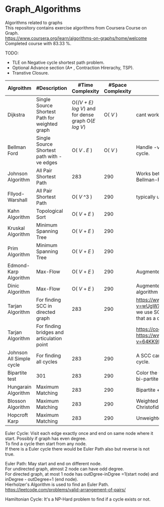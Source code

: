 # Graph_Algorithms
Algorithms related to graphs  
This repository contains exercise algorithms  from Coursera Course on Graph.  
https://www.coursera.org/learn/algorithms-on-graphs/home/welcome  
Completed course with 83.33 %.  

TODO:  
- TLE on Negative cycle shortest path problem.  
- Optional Advance section (A* , Contraction Hirerachy, TSP).  
- Transtive Closure.  


Algroithm | #Description | #Time Complexity | #Space Complexity | #Misc  
--- | --- | --- | --- |---  
Dijkstra | Single Source Shortest Path for weighted graph  | O(_(V +  E) log V_) and for dense graph O(_E log V_)| O( _V_  ) | cant work on grah with -ve edges.  
Bellman Ford | Single Source Shortest path with -ve edges | O( _V_ **.** _E_ ) | O( _V_  ) | Handle -ve edges and can also find -ve cycle.  
Johnson Algorithm | All Pair Shortest Path | 283 | 290 | Works betters in sparse graph as it uses Bellman-Ford and Dijsktra.  
Fllyod-Warshall | All Pair Shortest Path | O( _V_ ^3 ) | 290 | typically used in dense graph.  
Kahn Algorithm | Topological Sort | O( _V_ + _E_ ) | 290 |  
Kruskal Algorithm | Minimum Spanning Tree | O( _V_ + _E_ ) | 290 |  
Prim Algorithm | Minimum Spanning Tree | O( _V_ + _E_ ) | 290 |  
Edmond-Karp Algorithm | Max-Flow | O( _V_ + _E_ ) | 290 | Augmented Path 
Dinic Algorithm | Max-Flow | O( _V_ + _E_ ) | 290 | Augmented Path, Another class of algorithm for max flow uses push-relabl.   
Tarjan Algorithm | For finding SCC in directed graph | 283 | 290 | https://www.youtube.com/watch?v=wUgWX0nc4NY For undirected graph we use SCC but for directed we cant use that as a directed edge is in different.    
Tarjan Algorithm | For finding bridges and articulation point | | | https://codeforces.com/blog/entry/71146 https://www.youtube.com/watch?v=64KK9K4RpKE  
Johnson All Simple cycle | For finding all cycles  | 283 | 290 | A SCC can contain multiple elementary cycle.
Bipartite test | 301 | 283 | 290 | Color the Graph with 2 color if possible its bi-partite
Hungarain Algorithm | Maximum Matching | 283 | 290 | Bipartite + Weighted   
Blosson Algorithm | Maximum Matching | 283 | 290 | Weighted + Non-bipartite, like we used Christofide Algorithm for TSP.     
Hopcroft Karp | Maximum Matching | 283 | 290 | Unweighted + Bipartite   

Euler Cycle: Visit each edge exactly once and end on same node where it start. Possibly if graph has even degree.  
To find a cycle then start from any node.  
If there is a Euler cycle there would be Euler Path also but reverse is not true.  

Euler Path: May start and end on different node.  
For undirected graph, atmost 2 node can have odd degree.  
For directed graph, at most 1 node has outDgree-inDgree =1(start node) and inDegree - outDegree=1 (end node).  
Hierholzer's Algorithm is used to find an Euler Path.  https://leetcode.com/problems/valid-arrangement-of-pairs/  


Hamiltonian Cycle: It's a NP-Hard problem to find if a cycle exists or not.  
